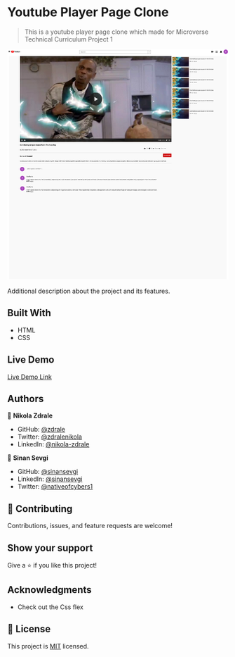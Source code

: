 # Youtube Player Page Clone

> This is a youtube player page clone which made for Microverse Technical Curriculum Project 1

![screenshot](./screenshot.jpg)

Additional description about the project and its features.

## Built With

- HTML
- CSS

## Live Demo

[Live Demo Link](https://sinansevgi.github.io/flowyoutube/)

## Authors

👤 **Nikola Zdrale**

- GitHub: [@zdrale](https://github.com/zdrale)
- Twitter: [@zdralenikola](https://twitter.com/zdralenikola)
- LinkedIn: [@nikola-zdrale](https://www.linkedin.com/in/nikola-zdrale/)

👤 **Sinan Sevgi**

- GitHub: [@sinansevgi](https://github.com/sinansevgi)
- LinkedIn: [@sinansevgi](https://www.linkedin.com/in/sinan-s-52559437/)
- Twitter: [@nativeofcybers1](https://twitter.com/nativeofcybers1)

## 🤝 Contributing

Contributions, issues, and feature requests are welcome!

## Show your support

Give a ⭐️ if you like this project!

## Acknowledgments

- Check out the Css flex

## 📝 License

This project is [MIT](https://opensource.org/licenses/MIT) licensed.
